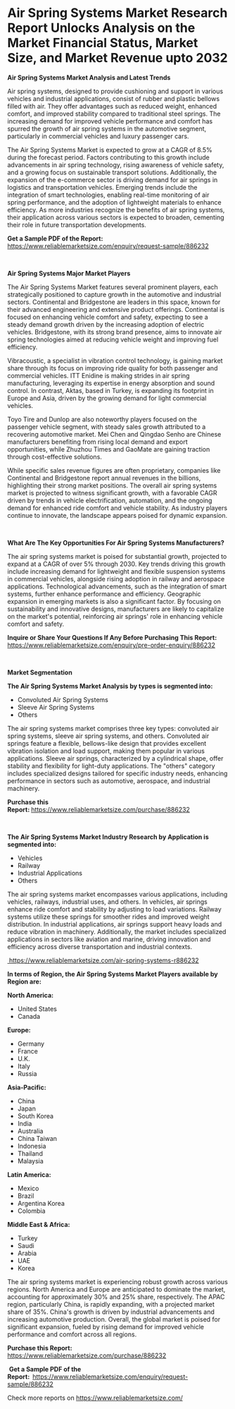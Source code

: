 <p><h1>Air Spring Systems Market Research Report Unlocks Analysis on the Market Financial Status, Market Size, and Market Revenue upto 2032</h1></p><p><strong>Air Spring Systems Market Analysis and Latest Trends</strong></p>
<p><p>Air spring systems, designed to provide cushioning and support in various vehicles and industrial applications, consist of rubber and plastic bellows filled with air. They offer advantages such as reduced weight, enhanced comfort, and improved stability compared to traditional steel springs. The increasing demand for improved vehicle performance and comfort has spurred the growth of air spring systems in the automotive segment, particularly in commercial vehicles and luxury passenger cars.</p><p>The Air Spring Systems Market is expected to grow at a CAGR of 8.5% during the forecast period. Factors contributing to this growth include advancements in air spring technology, rising awareness of vehicle safety, and a growing focus on sustainable transport solutions. Additionally, the expansion of the e-commerce sector is driving demand for air springs in logistics and transportation vehicles. Emerging trends include the integration of smart technologies, enabling real-time monitoring of air spring performance, and the adoption of lightweight materials to enhance efficiency. As more industries recognize the benefits of air spring systems, their application across various sectors is expected to broaden, cementing their role in future transportation developments.</p></p>
<p><strong>Get a Sample PDF of the Report:&nbsp;</strong> <a href="https://www.reliablemarketsize.com/enquiry/request-sample/886232?utm_campaign=3120&utm_medium=2&utm_source=Github&utm_content=ia&utm_term=10042025&utm_id=air-spring-systems">https://www.reliablemarketsize.com/enquiry/request-sample/886232</a></p>
<p>&nbsp;</p>
<p><strong>Air Spring Systems Major Market Players</strong></p>
<p><p>The Air Spring Systems Market features several prominent players, each strategically positioned to capture growth in the automotive and industrial sectors. Continental and Bridgestone are leaders in this space, known for their advanced engineering and extensive product offerings. Continental is focused on enhancing vehicle comfort and safety, expecting to see a steady demand growth driven by the increasing adoption of electric vehicles. Bridgestone, with its strong brand presence, aims to innovate air spring technologies aimed at reducing vehicle weight and improving fuel efficiency. </p><p>Vibracoustic, a specialist in vibration control technology, is gaining market share through its focus on improving ride quality for both passenger and commercial vehicles. ITT Enidine is making strides in air spring manufacturing, leveraging its expertise in energy absorption and sound control. In contrast, Aktas, based in Turkey, is expanding its footprint in Europe and Asia, driven by the growing demand for light commercial vehicles.</p><p>Toyo Tire and Dunlop are also noteworthy players focused on the passenger vehicle segment, with steady sales growth attributed to a recovering automotive market. Mei Chen and Qingdao Senho are Chinese manufacturers benefiting from rising local demand and export opportunities, while Zhuzhou Times and GaoMate are gaining traction through cost-effective solutions.</p><p>While specific sales revenue figures are often proprietary, companies like Continental and Bridgestone report annual revenues in the billions, highlighting their strong market positions. The overall air spring systems market is projected to witness significant growth, with a favorable CAGR driven by trends in vehicle electrification, automation, and the ongoing demand for enhanced ride comfort and vehicle stability. As industry players continue to innovate, the landscape appears poised for dynamic expansion.</p></p>
<p>&nbsp;</p>
<p><strong>What Are The Key Opportunities For Air Spring Systems Manufacturers?</strong></p>
<p><p>The air spring systems market is poised for substantial growth, projected to expand at a CAGR of over 5% through 2030. Key trends driving this growth include increasing demand for lightweight and flexible suspension systems in commercial vehicles, alongside rising adoption in railway and aerospace applications. Technological advancements, such as the integration of smart systems, further enhance performance and efficiency. Geographic expansion in emerging markets is also a significant factor. By focusing on sustainability and innovative designs, manufacturers are likely to capitalize on the market's potential, reinforcing air springs' role in enhancing vehicle comfort and safety.</p></p>
<p><strong>Inquire or Share Your Questions If Any Before Purchasing This Report:</strong> <a href="https://www.reliablemarketsize.com/enquiry/pre-order-enquiry/886232?utm_campaign=3120&utm_medium=2&utm_source=Github&utm_content=ia&utm_term=10042025&utm_id=air-spring-systems">https://www.reliablemarketsize.com/enquiry/pre-order-enquiry/886232</a></p>
<p>&nbsp;</p>
<p><strong>Market Segmentation</strong></p>
<p><strong>The Air Spring Systems Market Analysis by types is segmented into:</strong></p>
<p><ul><li>Convoluted Air Spring Systems</li><li>Sleeve Air Spring Systems</li><li>Others</li></ul></p>
<p><p>The air spring systems market comprises three key types: convoluted air spring systems, sleeve air spring systems, and others. Convoluted air springs feature a flexible, bellows-like design that provides excellent vibration isolation and load support, making them popular in various applications. Sleeve air springs, characterized by a cylindrical shape, offer stability and flexibility for light-duty applications. The "others" category includes specialized designs tailored for specific industry needs, enhancing performance in sectors such as automotive, aerospace, and industrial machinery.</p></p>
<p><strong>Purchase this Report:&nbsp;</strong><a href="https://www.reliablemarketsize.com/purchase/886232?utm_campaign=3120&utm_medium=2&utm_source=Github&utm_content=ia&utm_term=10042025&utm_id=air-spring-systems">https://www.reliablemarketsize.com/purchase/886232</a></p>
<p>&nbsp;</p>
<p><strong>The Air Spring Systems Market Industry Research by Application is segmented into:</strong></p>
<p><ul><li>Vehicles</li><li>Railway</li><li>Industrial Applications</li><li>Others</li></ul></p>
<p><p>The air spring systems market encompasses various applications, including vehicles, railways, industrial uses, and others. In vehicles, air springs enhance ride comfort and stability by adjusting to load variations. Railway systems utilize these springs for smoother rides and improved weight distribution. In industrial applications, air springs support heavy loads and reduce vibration in machinery. Additionally, the market includes specialized applications in sectors like aviation and marine, driving innovation and efficiency across diverse transportation and industrial contexts.</p></p>
<p><a href="https://www.reliablemarketsize.com/air-spring-systems-r886232?utm_campaign=3120&utm_medium=2&utm_source=Github&utm_content=ia&utm_term=10042025&utm_id=air-spring-systems">&nbsp;https://www.reliablemarketsize.com/air-spring-systems-r886232</a></p>
<p><strong>In terms of Region, the Air Spring Systems Market Players available by Region are:</strong></p>
<p>
    <p> <strong> North America: </strong>
        <ul>
            <li>United States</li>
            <li>Canada</li>
        </ul>
        </p> 
    <p> <strong> Europe: </strong>
        <ul>
            <li>Germany</li>
            <li>France</li>
            <li>U.K.</li>
            <li>Italy</li>
            <li>Russia</li>
        </ul>
        </p> 
    <p> <strong> Asia-Pacific: </strong>
        <ul>
            <li>China</li>
            <li>Japan</li>
            <li>South Korea</li>
            <li>India</li>
            <li>Australia</li>
            <li>China Taiwan</li>
            <li>Indonesia</li>
            <li>Thailand</li>
            <li>Malaysia</li>
        </ul>
        </p> 
    <p> <strong> Latin America: </strong>
        <ul>
            <li>Mexico</li>
            <li>Brazil</li>
            <li>Argentina Korea</li>
            <li>Colombia</li>
        </ul>
        </p> 
    <p> <strong> Middle East & Africa: </strong>
        <ul>
            <li>Turkey</li>
            <li>Saudi</li>
            <li>Arabia</li>
            <li>UAE</li>
            <li>Korea</li>
        </ul>
    </p>
    </p>
<p><p>The air spring systems market is experiencing robust growth across various regions. North America and Europe are anticipated to dominate the market, accounting for approximately 30% and 25% share, respectively. The APAC region, particularly China, is rapidly expanding, with a projected market share of 35%. China's growth is driven by industrial advancements and increasing automotive production. Overall, the global market is poised for significant expansion, fueled by rising demand for improved vehicle performance and comfort across all regions.</p></p>
<p><strong>Purchase this Report: </strong><a href="https://www.reliablemarketsize.com/purchase/886232?utm_campaign=3120&utm_medium=2&utm_source=Github&utm_content=ia&utm_term=10042025&utm_id=air-spring-systems">https://www.reliablemarketsize.com/purchase/886232</a></p>
<p>&nbsp;<strong>Get a Sample PDF of the Report:&nbsp;&nbsp;</strong><a href="https://www.reliablemarketsize.com/enquiry/request-sample/886232?utm_campaign=3120&utm_medium=2&utm_source=Github&utm_content=ia&utm_term=10042025&utm_id=air-spring-systems">https://www.reliablemarketsize.com/enquiry/request-sample/886232</a></p>
<p><strong></strong></p>
<p>Check more reports on <a href="https://www.reliablemarketsize.com/?utm_campaign=3120&utm_medium=2&utm_source=Github&utm_content=ia&utm_term=10042025&utm_id=air-spring-systems">https://www.reliablemarketsize.com/</a></p>